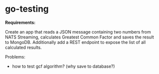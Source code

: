 # go-testing

**Requirements:**

Create an app that reads a JSON message containing two numbers from NATS Streaming, calculates Greatest Common Factor and saves the result to MongoDB. Additionally add a REST endpoint to expose the list of all calculated results.


Problems:
- how to test gcf algorithm? (why save to database?)
